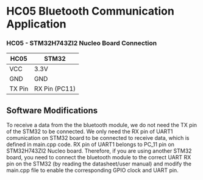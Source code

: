 # HC05 Bluetooth Communication Application

### HC05 - STM32H743ZI2 Nucleo Board Connection

| HC05 | STM32 |
|----------|----------|
| VCC	| 3.3V |
| GND	| GND |
| TX Pin	| RX Pin (PC11) |


## Software Modifications

To receive a data from the the bluetooth module, we do not need the TX pin of the STM32 to be connected. We only need the RX pin of UART1 comunication on STM32 board to be connected to receive data, which is defined in main.cpp code. RX pin of UART1 belongs to PC_11 pin on STM32H743ZI2 Nucleo board. Therefore, if you are using another STM32 board, you need to connect the bluetooth module to the correct UART RX pin on the STM32 (by reading the datasheet/user manual) and modify the main.cpp file to enable the corresponding GPIO clock and UART pin.
